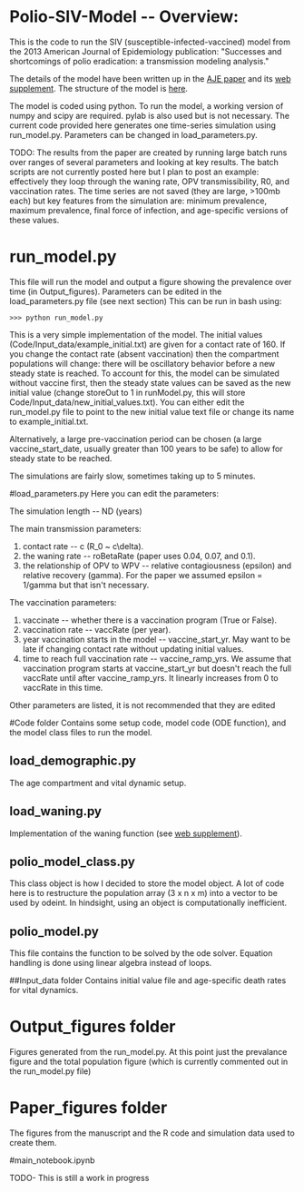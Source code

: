 # Polio-SIV-Model -- Overview:

This is the code to run the SIV (susceptible-infected-vaccined) model from the 2013 American Journal of Epidemiology publication: "Successes and shortcomings of polio eradication: a transmission modeling analysis."  

The details of the model have been written up in the [AJE paper](https://github.com/bryanmayer/Polio-SIV-Model/blob/master/Publication/Am.J.Epidemiol.-2013-Mayer-1236-45.pdf) and its [web supplement](https://github.com/bryanmayer/Polio-SIV-Model/blob/master/Publication/Web_Material.pdf).  The structure of the model is [here](https://github.com/bryanmayer/Polio-SIV-Model/blob/master/Model_Diagram.pdf "Model").

The model is coded using python.  To run the model, a working version of numpy and scipy are required.  pylab is also used but is not necessary.  The current code provided here generates one time-series simulation using run_model.py.  Parameters can be changed in load_parameters.py.

TODO:  The results from the paper are created by running large batch runs over ranges of several parameters and looking at key results.  The batch scripts are not currently posted here but I plan to post an example: effectively they loop through the waning rate, OPV transmissibility, R0, and vaccination rates.  The time series are not saved (they are large, >100mb each) but key features from the simulation are: minimum prevalence, maximum prevalence, final force of infection, and age-specific versions of these values.

# run_model.py 

This file will run the model and output a figure showing the prevalence over time (in Output_figures).  Parameters can be edited in the load_parameters.py file (see next section)
This can be run in bash using:

    >>> python run_model.py


This is a very simple implementation of the model.  The initial values (Code/Input_data/example_initial.txt) are given for a contact rate of 160.  If you change the contact rate  (absent vaccination) then the compartment populations will change: there will be oscillatory behavior before a new steady state is reached.  To account for this, the model can be simulated without vaccine first, then the steady state values can be saved as the new initial value (change storeOut to 1 in runModel.py, this will store Code/Input_data/new_initial_values.txt). You can either edit the run_model.py file to point to the new initial value text file or change its name to example_initial.txt.

Alternatively, a large pre-vaccination period can be chosen (a large vaccine_start_date, usually greater than 100 years to be safe) to allow for steady state to be reached.

The simulations are fairly slow, sometimes taking up to 5 minutes.  

#load_parameters.py
Here you can edit the parameters:

The simulation length -- ND (years)

The main transmission parameters:  
1) contact rate -- c (R_0 ~ c\delta).  
2) the waning rate -- roBetaRate (paper uses 0.04, 0.07, and 0.1).  
3) the relationship of OPV to WPV -- relative contagiousness (epsilon) and relative recovery (gamma).  For the paper we assumed epsilon = 1/gamma but that isn't necessary.

The vaccination parameters:  
1) vaccinate -- whether there is a vaccination program (True or False).  
2) vaccination rate -- vaccRate (per year).  
3) year vaccination starts in the model -- vaccine_start_yr.  May want to be late if changing contact rate without updating initial values.  
4) time to reach full vaccination rate -- vaccine_ramp_yrs.  We assume that vaccination program starts at vaccine_start_yr but doesn't reach the full vaccRate until after vaccine_ramp_yrs.  It linearly increases from 0 to vaccRate in this time.  

Other parameters are listed, it is not recommended that they are edited

#Code folder
Contains some setup code, model code (ODE function), and the model class files to run the model.

## load_demographic.py
The age compartment and vital dynamic setup.

## load_waning.py
Implementation of the waning function (see [web supplement](https://github.com/bryanmayer/Polio-SIV-Model/blob/master/Publication/Web_Material.pdf)). 

## polio_model_class.py
This class object is how I decided to store the model object.  A lot of code here is to restructure the population array (3 x n x m) into a vector to be used by odeint. In hindsight, using an object is computationally inefficient.

## polio_model.py
This file contains the function to be solved by the ode solver.  Equation handling is done using linear algebra instead of loops.

##Input_data folder
Contains initial value file and age-specific death rates for vital dynamics.

# Output_figures folder
Figures generated from the run_model.py.  At this point just the prevalance figure and the total population figure (which is currently commented out in the run_model.py file)

# Paper_figures folder
The figures from the manuscript and the R code and simulation data used to create them.


#main_notebook.ipynb

TODO- This is still a work in progress
